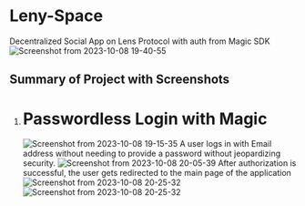 # Leny-Space

Decentralized Social App on Lens Protocol with auth from Magic SDK
![Screenshot from 2023-10-08 19-40-55](https://github.com/jerrymusaga/leny-space/assets/94830918/abc117ab-f538-4ec7-8323-69646a34cff4)

## Summary of Project with Screenshots

1. # Passwordless Login with Magic
   ![Screenshot from 2023-10-08 19-15-35](https://github.com/jerrymusaga/leny-space/assets/94830918/4cc7e9b3-13b0-46aa-a1d7-d63b3664202c)
   A user logs in with Email address without needing to provide a password without jeopardizing security.
   ![Screenshot from 2023-10-08 20-05-39](https://github.com/jerrymusaga/leny-space/assets/94830918/c89e0c49-8ab2-4bda-aeda-cb18ece4e402)
   After authorization is successful, the user gets redirected to the main page of the application
   ![Screenshot from 2023-10-08 20-25-32](https://github.com/jerrymusaga/leny-space/assets/94830918/e0323211-7bfc-4766-85c6-c6efc531645f)
   ![Screenshot from 2023-10-08 20-25-32](https://github.com/jerrymusaga/leny-space/assets/94830918/01dca150-9f4d-4996-b6b9-c9cc77bede6d)
